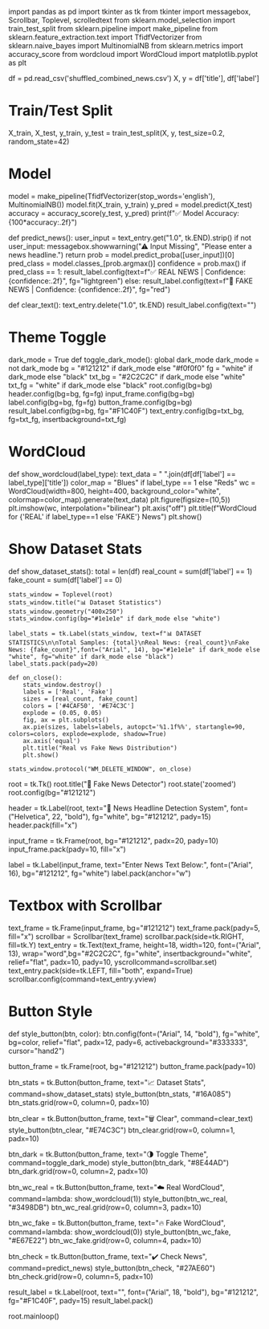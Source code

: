 import pandas as pd
import tkinter as tk
from tkinter import messagebox, Scrollbar, Toplevel, scrolledtext
from sklearn.model_selection import train_test_split
from sklearn.pipeline import make_pipeline
from sklearn.feature_extraction.text import TfidfVectorizer
from sklearn.naive_bayes import MultinomialNB
from sklearn.metrics import accuracy_score
from wordcloud import WordCloud
import matplotlib.pyplot as plt


df = pd.read_csv('shuffled_combined_news.csv')
X, y = df['title'], df['label']

# Train/Test Split
X_train, X_test, y_train, y_test = train_test_split(X, y, test_size=0.2, random_state=42)

#  Model
model = make_pipeline(TfidfVectorizer(stop_words='english'), MultinomialNB())
model.fit(X_train, y_train)
y_pred = model.predict(X_test)
accuracy = accuracy_score(y_test, y_pred)
print(f"✅ Model Accuracy: {100*accuracy:.2f}")


def predict_news():
    user_input = text_entry.get("1.0", tk.END).strip()
    if not user_input:
        messagebox.showwarning("⚠ Input Missing", "Please enter a news headline.")
        return
    prob = model.predict_proba([user_input])[0]
    pred_class = model.classes_[prob.argmax()]
    confidence = prob.max()
    if pred_class == 1:
        result_label.config(text=f"✅ REAL NEWS | Confidence: {confidence:.2f}", fg="lightgreen")
    else:
        result_label.config(text=f"🚨 FAKE NEWS | Confidence: {confidence:.2f}", fg="red")

def clear_text():
    text_entry.delete("1.0", tk.END)
    result_label.config(text="")

# Theme Toggle
dark_mode = True
def toggle_dark_mode():
    global dark_mode
    dark_mode = not dark_mode
    bg = "#121212" if dark_mode else "#f0f0f0"
    fg = "white" if dark_mode else "black"
    txt_bg = "#2C2C2C" if dark_mode else "white"
    txt_fg = "white" if dark_mode else "black"
    root.config(bg=bg)
    header.config(bg=bg, fg=fg)
    input_frame.config(bg=bg)
    label.config(bg=bg, fg=fg)
    button_frame.config(bg=bg)
    result_label.config(bg=bg, fg="#F1C40F")
    text_entry.config(bg=txt_bg, fg=txt_fg, insertbackground=txt_fg)

# WordCloud
def show_wordcloud(label_type):
    text_data = " ".join(df[df['label'] == label_type]['title'])
    color_map = "Blues" if label_type == 1 else "Reds"
    wc = WordCloud(width=800, height=400, background_color="white", colormap=color_map).generate(text_data)
    plt.figure(figsize=(10,5))
    plt.imshow(wc, interpolation="bilinear")
    plt.axis("off")
    plt.title(f"WordCloud for {'REAL' if label_type==1 else 'FAKE'} News")
    plt.show()

#  Show Dataset Stats
def show_dataset_stats():
    total = len(df)
    real_count = sum(df['label'] == 1)
    fake_count = sum(df['label'] == 0)

    stats_window = Toplevel(root)
    stats_window.title("📊 Dataset Statistics")
    stats_window.geometry("400x250")
    stats_window.config(bg="#1e1e1e" if dark_mode else "white")

    label_stats = tk.Label(stats_window, text=f"📊 DATASET STATISTICS\n\nTotal Samples: {total}\nReal News: {real_count}\nFake News: {fake_count}",font=("Arial", 14), bg="#1e1e1e" if dark_mode else "white", fg="white" if dark_mode else "black")
    label_stats.pack(pady=20)

    def on_close():
        stats_window.destroy()
        labels = ['Real', 'Fake']
        sizes = [real_count, fake_count]
        colors = ['#4CAF50', '#E74C3C']
        explode = (0.05, 0.05)
        fig, ax = plt.subplots()
        ax.pie(sizes, labels=labels, autopct='%1.1f%%', startangle=90, colors=colors, explode=explode, shadow=True)
        ax.axis('equal')
        plt.title("Real vs Fake News Distribution")
        plt.show()

    stats_window.protocol("WM_DELETE_WINDOW", on_close)

root = tk.Tk()
root.title("📰 Fake News Detector")
root.state('zoomed')
root.config(bg="#121212")

header = tk.Label(root, text="📰 News Headline Detection System", font=("Helvetica", 22, "bold"), fg="white", bg="#121212", pady=15)
header.pack(fill="x")

input_frame = tk.Frame(root, bg="#121212", padx=20, pady=10)
input_frame.pack(pady=10, fill="x")

label = tk.Label(input_frame, text="Enter News Text Below:", font=("Arial", 16), bg="#121212", fg="white")
label.pack(anchor="w")

# Textbox with Scrollbar
text_frame = tk.Frame(input_frame, bg="#121212")
text_frame.pack(pady=5, fill="x")
scrollbar = Scrollbar(text_frame)
scrollbar.pack(side=tk.RIGHT, fill=tk.Y)
text_entry = tk.Text(text_frame, height=18, width=120, font=("Arial", 13), wrap="word",bg="#2C2C2C", fg="white", insertbackground="white", relief="flat", padx=10, pady=10, yscrollcommand=scrollbar.set)
text_entry.pack(side=tk.LEFT, fill="both", expand=True)
scrollbar.config(command=text_entry.yview)

# Button Style
def style_button(btn, color):
    btn.config(font=("Arial", 14, "bold"), fg="white", bg=color, relief="flat", padx=12, pady=6, activebackground="#333333", cursor="hand2")

button_frame = tk.Frame(root, bg="#121212")
button_frame.pack(pady=10)

btn_stats = tk.Button(button_frame, text="📈 Dataset Stats", command=show_dataset_stats)
style_button(btn_stats, "#16A085")
btn_stats.grid(row=0, column=0, padx=10)

btn_clear = tk.Button(button_frame, text="🗑️ Clear", command=clear_text)
style_button(btn_clear, "#E74C3C")
btn_clear.grid(row=0, column=1, padx=10)

btn_dark = tk.Button(button_frame, text="🌗 Toggle Theme", command=toggle_dark_mode)
style_button(btn_dark, "#8E44AD")
btn_dark.grid(row=0, column=2, padx=10)

btn_wc_real = tk.Button(button_frame, text="☁️ Real WordCloud", command=lambda: show_wordcloud(1))
style_button(btn_wc_real, "#3498DB")
btn_wc_real.grid(row=0, column=3, padx=10)

btn_wc_fake = tk.Button(button_frame, text="🔥 Fake WordCloud", command=lambda: show_wordcloud(0))
style_button(btn_wc_fake, "#E67E22")
btn_wc_fake.grid(row=0, column=4, padx=10)

btn_check = tk.Button(button_frame, text="✔️ Check News", command=predict_news)
style_button(btn_check, "#27AE60")
btn_check.grid(row=0, column=5, padx=10)

result_label = tk.Label(root, text="", font=("Arial", 18, "bold"), bg="#121212", fg="#F1C40F", pady=15)
result_label.pack()

root.mainloop()
